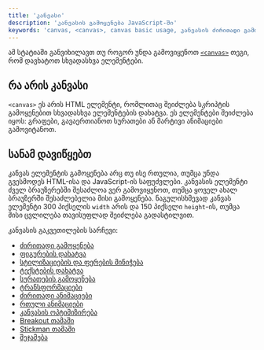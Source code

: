 ```yaml
---
title: 'კანვასი'
description: 'კანვასის გამოყენება JavaScript-ში'
keywords: 'canvas, <canvas>, canvas basic usage, კანვასის ძირითადი გამოყენება, კანვასში ფიგურების დახატვა, კანვასში ტექსტების დახტვა, კანვასში სურათბის გმაოყენება, კანვასში ტრანსფორმაციები, კანვასში ძირითადი ანიმაციები, კანვასში რთული ანიმაციები, კანვასში პიქსელების მანიპულაცია, ოპტიმიზირება კანვასის, Canvas Basic usage, Canvas Drawing shapes, Canvas Applying styles and colors, Canvas Drawing text, Canvas Using images, Canvas Transformations, Canvas Compositing and clipping, Canvas Basic animations, Canvas Advanced animations, Canvas Pixel manipulation, Optimizing the canvas'
---
```


ამ სტატიაში განვიხილავთ თუ როგორ უნდა გამოვიყენოთ [`<canvas>`](https://developer.mozilla.org/en-US/docs/Web/HTML/Element/canvas)
თეგი, რომ დავხატოთ სხვადასხვა ელემენტები.

## რა არის კანვასი

`<canvas>` ეს არის HTML ელემენტი, რომლითაც შეიძლება სკრიპტის გამოყენებით სხვადასხვა ელემენტების დახატვა.
ეს ელემენტები შეიძლება იყოს: გრაფები, გავაერთიანოთ სურათები ან მარტივი ანიმაციები გამოვიტანოთ.

## სანამ დავიწყებთ

კანვას ელემენტის გამოყენება არც თუ ისე რთულია, თუმცა უნდა გვესმოდეს HTML-ისა და JavaScript-ის საფუძვლები. კანვასის ელემენტი ძველ
ბრაუზერებში შესაძლოა ვერ გამოვიყენოთ, თუმცა ყოველ ახალ ბრაუზერში შესაძლებელია მისი გამოყენება. ნაგულისხმევად კანვას ელემენტი
300 პიქსელის `width` არის და 150 პიქსელი `height`-ის, თუმცა მისი ცვლილება თავისუფლად შეიძლება გადასტილვით.

კანვასის გაკვეთილების სარჩევი:

- [ძირითადი გამოყენება](./doc/guides/javascript/canvas/basic-usage)
- [ფიგურების დახატვა](./doc/guides/javascript/canvas/drawing-figures)
- [სტილიზაციების და ფერების მინიჭება](./doc/guides/javascript/canvas/style-and-colors)
- [ტექსტების დახატვა](./doc/guides/javascript/canvas/drawing-text)
- [სურათების გამოყენება](./doc/guides/javascript/canvas/using-images)
- [ტრანსფორმაციები](./doc/guides/javascript/canvas/transformations)
- [ძირითადი ანიმაციები](./doc/guides/javascript/canvas/basic-animations)
- [რთული ანიმაციები](./doc/guides/javascript/canvas/advanced-animations)
- [კანვასის ოპტიმიზირება](./doc/guides/javascript/canvas/optimization)
- [Breakout თამაში](./doc/guides/javascript/canvas/breakout)
- [Stickman თამაში](./doc/guides/javascript/canvas/stickman)
- [შეჯამება](./doc/guides/javascript/canvas/summary)
